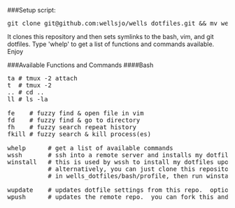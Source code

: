 ###Setup script:
<pre>
git clone git@github.com:wellsjo/wells_dotfiles.git && mv wells_dotfiles .wells_dotfiles && source .wells_dotfiles/bash/profile && wells_install
</pre>

It clones this repository and then sets symlinks to the bash, vim, and git dotfiles.  Type 'whelp' to get a list of functions and commands available.  Enjoy

###Available Functions and Commands
####Bash
<pre>
ta # tmux -2 attach
t  # tmux -2
.. # cd ..
ll # ls -la

fe    # fuzzy find & open file in vim
fd    # fuzzy find & go to directory
fh    # fuzzy search repeat history
fkill # fuzzy search & kill process(es)

whelp      # get a list of available commands
wssh       # ssh into a remote server and installs my dotfile setup from this repository
winstall   # this is used by wssh to install my dotfiles upon entering a remote machine.
           # alternatively, you can just clone this repository, source the profile located 
           # in wells_dotfiles/bash/profile, then run winstall.  This is explained above.

wupdate    # updates dotfile settings from this repo.  optionally just updates locally.
wpush      # updates the remote repo.  you can fork this and go nuts, if you'd like.
</pre>
